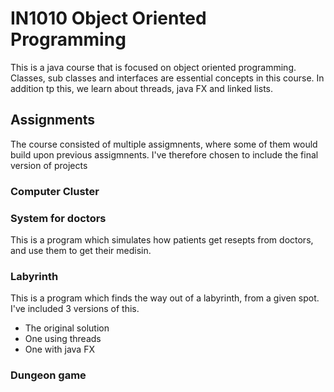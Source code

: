
# IN1010 Object Oriented Programming
This is a java course that is focused on object oriented programming. Classes, sub classes and interfaces are essential concepts in this course. In addition tp this, we learn about threads, java FX and linked lists.

## Assignments
The course consisted of multiple assigmnents, where some of them would build upon previous assigmnents. I've therefore chosen to include the final version of projects

### Computer Cluster



### System for doctors
This is a program which simulates how patients get resepts from doctors, and use them to get their medisin.

### Labyrinth
This is a program which finds the way out of a labyrinth, from a given spot. I've included 3 versions of this.
- The original solution
- One using threads
- One with java FX


### Dungeon game
